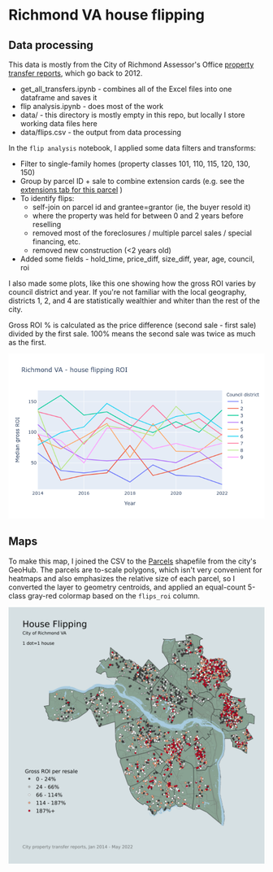 # Richmond VA house flipping

## Data processing

This data is mostly from the City of Richmond Assessor's Office [property transfer reports](https://www.rva.gov/assessor-real-estate/data-request), which go back to 2012. 

* get_all_transfers.ipynb - combines all of the Excel files into one dataframe and saves it
* flip analysis.ipynb - does most of the work
* data/ - this directory is mostly empty in this repo, but locally I store working data files here
* data/flips.csv - the output from data processing

In the `flip analysis` notebook, I applied some data filters and transforms:

* Filter to single-family homes (property classes 101, 110, 115, 120, 130, 150)
* Group by parcel ID + sale to combine extension cards (e.g. see the [extensions tab for this parcel](https://apps.richmondgov.com/applications/PropertySearch/Detail.aspx?pin=W0000523031) )
* To identify flips:
    - self-join on parcel id and grantee=grantor (ie, the buyer resold it)
    - where the property was held for between 0 and 2 years before reselling
    - removed most of the foreclosures / multiple parcel sales / special financing, etc.
    - removed new construction (<2 years old)
* Added some fields - hold_time, price_diff, size_diff, year, age, council, roi

I also made some plots, like this one showing how the gross ROI varies by council district and year. If you're not familiar with the local geography, districts 1, 2, and 4 are statistically wealthier and whiter than the rest of the city. 

Gross ROI % is calculated as the price difference (second sale - first sale) divided by the first sale. 100% means the second sale was twice as much as the first.

![A messy line plot of the house flipping gross ROI in Richmond VA, by council district and year. Wealthy districts (1, 2, 4) give low ROI; districts 6, 7, 8, 3 can sell flips for twice what they paid.](images/ric-flip-roi.png)

## Maps

To make this map, I joined the CSV to the [Parcels](https://richmond-geo-hub-cor.hub.arcgis.com/datasets/parcels-1/explore) shapefile from the city's GeoHub. The parcels are to-scale polygons, which isn't very convenient for heatmaps and also emphasizes the relative size of each parcel, so I converted the layer to geometry centroids, and applied an equal-count 5-class gray-red colormap based on the `flips_roi` column.

![A map of RVA showing about 3500 flipped houses over 8 years. There are large red clusters in Northside and East End, with smaller clusters across Southside - they indicate large increases in the cost of houses.](images/flip-map-1.png)
